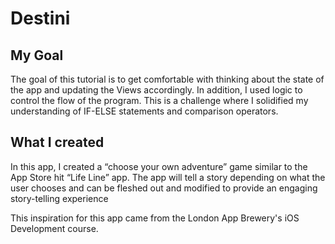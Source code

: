 # Destini

## My Goal

The goal of this tutorial is to get comfortable with thinking about the state of the app and updating the Views accordingly. In addition, I used logic to control the flow of the program. This is a challenge where I solidified my understanding of IF-ELSE statements and comparison operators.

## What I created

In this app, I created a “choose your own adventure” game similar to the App Store hit “Life Line” app. The app will tell a story depending on what the user chooses and can be fleshed out and modified to provide an engaging story-telling experience

This inspiration for this app came from the London App Brewery's iOS Development course.
